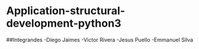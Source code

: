# Application-structural-development-python3

##Integrandes
-Diego Jaimes
-Victor Rivera
-Jesus Puello
-Emmanuel Silva
